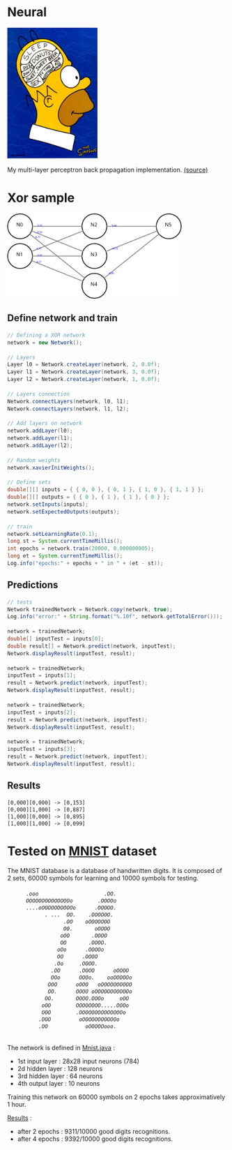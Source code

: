 # Neural

<img src="homer.jpg" height="300">

My multi-layer perceptron back propagation implementation.
[(source)](https://mattmazur.com/2015/03/17/a-step-by-step-backpropagation-example/)

# Xor sample
<img src="xor.png" width="400" >

## Define network and train

```java
// Defining a XOR network
network = new Network();

// Layers
Layer l0 = Network.createLayer(network, 2, 0.0f);
Layer l1 = Network.createLayer(network, 3, 0.0f);
Layer l2 = Network.createLayer(network, 1, 0.0f);

// Layers connection
Network.connectLayers(network, l0, l1);
Network.connectLayers(network, l1, l2);

// Add layers on network
network.addLayer(l0);
network.addLayer(l1);
network.addLayer(l2);

// Random weights
network.xavierInitWeights();

// Define sets
double[][] inputs = { { 0, 0 }, { 0, 1 }, { 1, 0 }, { 1, 1 } };
double[][] outputs = { { 0 }, { 1 }, { 1 }, { 0 } };
network.setInputs(inputs);
network.setExpectedOutputs(outputs);

// train
network.setLearningRate(0.1);
long st = System.currentTimeMillis();
int epochs = network.train(20000, 0.000000005);
long et = System.currentTimeMillis();
Log.info("epochs:" + epochs + " in " + (et - st));
```
## Predictions
```java
// tests
Network trainedNetwork = Network.copy(network, true);
Log.info("error:" + String.format("%.10f", network.getTotalError()));

network = trainedNetwork;
double[] inputTest = inputs[0];
double result[] = Network.predict(network, inputTest);
Network.displayResult(inputTest, result);

network = trainedNetwork;
inputTest = inputs[1];
result = Network.predict(network, inputTest);
Network.displayResult(inputTest, result);

network = trainedNetwork;
inputTest = inputs[2];
result = Network.predict(network, inputTest);
Network.displayResult(inputTest, result);

network = trainedNetwork;
inputTest = inputs[3];
result = Network.predict(network, inputTest);
Network.displayResult(inputTest, result);
```

## Results
```
[0,000][0,000] -> [0,153]
[0,000][1,000] -> [0,887]
[1,000][0,000] -> [0,895]
[1,000][1,000] -> [0,099]
```

# Tested on [MNIST](http://yann.lecun.com/exdb/mnist/) dataset
The MNIST database is a database of handwritten digits. It is composed of 2 sets, 60000 symbols for learning and 10000 symbols for testing.
<h6>

```
      .ooo                     .OO.
      OOOOOOOOOOOOOOo        .OOOOo
      ....oOOOOOOOOOOo      .OOOOO.
            . ...  OO.    .OOOOOO.
                  .OO    oOOOOOOO
                  O0.       oOOOO
                 oOO       .OOOO
                 OO       .OOOO.
                oOo      .OOOOo
                OO      .OOOO
               .Oo     .OOOO.
              .OO      .OOOO      oOOOO
              OOo      OOOo.    ooOOOOOo
             OOO      oOOO   oOOOOOOOOOO
             OO.      OOOO oOOOOOOOOOOOo
            OO.       OOOO.OOOo     oOO
           oOO        OOOOOOOO.....OOOo
           OOO        .OOOOOOOOOOOOOOo
          .OOO         oOOOOOOOOOOOo
          .OO            oOOOOOooo.
```

</h6>

The network is defined in [Mnist.java](https://github.com/rodolphe74/neural/blob/main/src/main/java/algo/Mnist.java) :
- 1st input layer : 28x28 input neurons (784)
- 2d hidden layer : 128 neurons
- 3rd hidden layer : 64 neurons
- 4th output layer : 10 neurons

Training this network on 60000 symbols on 2 epochs takes approximatively 1 hour.

[Results](https://github.com/rodolphe74/neural/blob/main/src/test/java/algo/NeuralTest.java#L202) :
- after 2 epochs : 9311/10000 good digits recognitions.
- after 4 epochs : 9392/10000 good digits recognitions.
